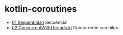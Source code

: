 # kotlin-coroutines

- [01 Sequential.kt]() Secuencial
- [02 ConcurrentWithThreads.kt]() Concurrente con hilos
